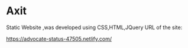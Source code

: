 # Axit
Static Website ,was developed using CSS,HTML,JQuery
URL of the site:

https://advocate-status-47505.netlify.com/

